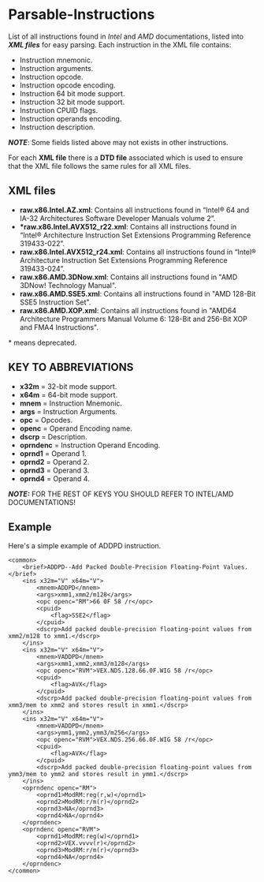 # Parsable-Instructions
List of all instructions found in *Intel* and *AMD* documentations, listed into ***XML files*** for easy parsing.
Each instruction in the XML file contains:

* Instruction mnemonic.
* Instruction arguments.
* Instruction opcode.
* Instruction opcode encoding.
* Instruction 64 bit mode support.
* Instruction 32 bit mode support.
* Instruction CPUID flags.
* Instruction operands encoding.
* Instruction description.

***NOTE***: Some fields listed above may not exists in other instructions.

For each **XML file** there is a **DTD file** associated which is used to ensure that the XML file follows the same rules for all XML files.

## XML files
- **raw.x86.Intel.AZ.xml**: Contains all instructions found in “Intel® 64 and IA-32 Architectures Software Developer Manuals volume 2”.
- **\*raw.x86.Intel.AVX512_r22.xml**: Contains all instructions found in “Intel® Architecture Instruction Set Extensions Programming Reference 319433-022”.
- **raw.x86.Intel.AVX512_r24.xml**: Contains all instructions found in “Intel® Architecture Instruction Set Extensions Programming Reference 319433-024”.
- **raw.x86.AMD.3DNow.xml**: Contains all instructions found in "AMD 3DNow! Technology Manual".
- **raw.x86.AMD.SSE5.xml**: Contains all instructions found in "AMD 128-Bit SSE5 Instruction Set".
- **raw.x86.AMD.XOP.xml**: Contains all instructions found in "AMD64 Architecture Programmers Manual Volume 6: 128-Bit and 256-Bit XOP and FMA4 Instructions".

\* means deprecated.

## KEY TO ABBREVIATIONS
  - **x32m** = 32-bit mode support.
  - **x64m** = 64-bit mode support.
  - **mnem** = Instruction Mnemonic.
  - **args** = Instruction Arguments.
  - **opc**  = Opcodes.
  - **openc** = Operand Encoding name.
  - **dscrp** = Description.
  - **oprndenc** = Instruction Operand Encoding.
  - **oprnd1** = Operand 1.
  - **oprnd2** = Operand 2.
  - **oprnd3** = Operand 3.
  - **oprnd4** = Operand 4.

***NOTE:*** FOR THE REST OF KEYS YOU SHOULD REFER TO INTEL/AMD DOCUMENTATIONS!

## Example
Here's a simple example of ADDPD instruction.
```
<common>
	<brief>ADDPD--Add Packed Double-Precision Floating-Point Values.</brief>
	<ins x32m="V" x64m="V">
		<mnem>ADDPD</mnem>
		<args>xmm1,xmm2/m128</args>
		<opc openc="RM">66 0F 58 /r</opc>
		<cpuid>
			<flag>SSE2</flag>
		</cpuid>
		<dscrp>Add packed double-precision floating-point values from xmm2/m128 to xmm1.</dscrp>
	</ins>
	<ins x32m="V" x64m="V">
		<mnem>VADDPD</mnem>
		<args>xmm1,xmm2,xmm3/m128</args>
		<opc openc="RVM">VEX.NDS.128.66.0F.WIG 58 /r</opc>
		<cpuid>
			<flag>AVX</flag>
		</cpuid>
		<dscrp>Add packed double-precision floating-point values from xmm3/mem to xmm2 and stores result in xmm1.</dscrp>
	</ins>
	<ins x32m="V" x64m="V">
		<mnem>VADDPD</mnem>
		<args>ymm1,ymm2,ymm3/m256</args>
		<opc openc="RVM">VEX.NDS.256.66.0F.WIG 58 /r</opc>
		<cpuid>
			<flag>AVX</flag>
		</cpuid>
		<dscrp>Add packed double-precision floating-point values from ymm3/mem to ymm2 and stores result in ymm1.</dscrp>
	</ins>
	<oprndenc openc="RM">
		<oprnd1>ModRM:reg(r,w)</oprnd1>
		<oprnd2>ModRM:r/m(r)</oprnd2>
		<oprnd3>NA</oprnd3>
		<oprnd4>NA</oprnd4>
	</oprndenc>
	<oprndenc openc="RVM">
		<oprnd1>ModRM:reg(w)</oprnd1>
		<oprnd2>VEX.vvvv(r)</oprnd2>
		<oprnd3>ModRM:r/m(r)</oprnd3>
		<oprnd4>NA</oprnd4>
	</oprndenc>
</common>
```

[1]:111
